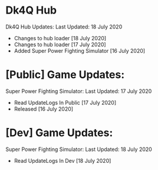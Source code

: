 # Dk4Q Hub
Dk4Q Hub Updates:
Last Updated: 18 July 2020
- Changes to hub loader [18 July 2020]
- Changes to hub loader [17 July 2020]
- Added Super Power Fighting Simulator [16 July 2020]

# [Public] Game Updates:

Super Power Fighting Simulator:
Last Updated: 17 July 2020
- Read UpdateLogs In Public [17 July 2020]
- Released [16 July 2020]

# [Dev] Game Updates:

Super Power Fighting Simulator:
Last Updated: 18 July 2020
- Read UpdateLogs In Dev [18 July 2020]